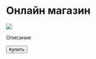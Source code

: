 <!doctype html>
<html lang="ru">
<head>
    <meta charset="UTF-8">
    <meta name="viewport"
          content="width=device-width, user-scalable=no, initial-scale=1.0, maximum-scale=1.0, minimum-scale=1.0">
    <meta http-equiv="X-UA-Compatible" content="ie=edge">
    <title>Shop</title>
</head>
<body>
    <div id="main">
        <h1>Онлайн магазин</h1>
        <img src="https://yandex.ru/images/search?text=%D0%BF%D1%80%D0%B8%D1%80%D0%BE%D0%B4%D0%B0&img_url=https%3A%2F%2Fthypix.com%2Fwp-content%2Fuploads%2F2018%2F05%2FSommerlandschaft-Bilder-11.jpg&pos=0&rpt=simage&serp_list_type=all&stype=image&lr=133085&parent-reqid=1741008012681245-6861643800100674945-balancer-l7leveler-kubr-yp-vla-43-BAL&source=serp">
        <p>Описание</p>
        <button id="buy">Купить</button>
    </div>
</body>
</html>
